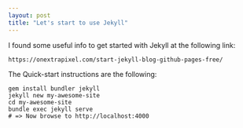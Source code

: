 ```yaml
---
layout: post
title: "Let's start to use Jekyll"
---
```


I found some useful info to get started with Jekyll at the following link:

```
https://onextrapixel.com/start-jekyll-blog-github-pages-free/
```

The Quick-start instructions are the following:
```
gem install bundler jekyll
jekyll new my-awesome-site
cd my-awesome-site
bundle exec jekyll serve
# => Now browse to http://localhost:4000
```

[jekyll-docs]: https://jekyllrb.com/docs/home
[jekyll-gh]:   https://github.com/jekyll/jekyll
[jekyll-talk]: https://talk.jekyllrb.com/
